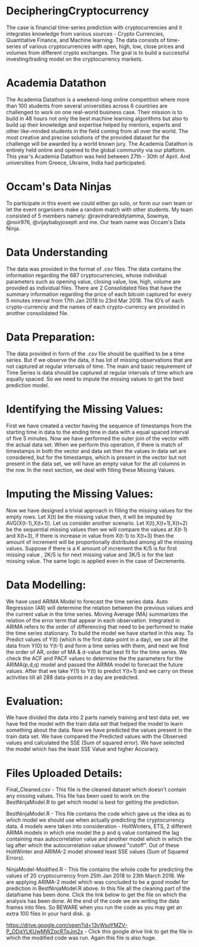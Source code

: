 # DecipheringCryptocurrency
The case is financial time-series prediction with cryptocurrencies and it integrates knowledge from various sources - Crypto Currencies, Quantitative Finance, and Machine learning. The data consists of time-series of various cryptocurrencies with open, high, low, close prices and volumes from different crypto exchanges. The goal is to build a successful investing/trading model on the cryptocurrency markets.

# Academia Datathon
The Academia Datathon is a weekend-long online competition where more than 100 students from several universities across 6 countries are challenged to work on one real-world business case.
Their mission is to build in 48 hours not only the best machine learning algorithms but also to build up their knowledge and expertise helped by mentors, experts and other like-minded students in the field coming from all over the world.
The most creative and precise solutions of the provided dataset for the challenge will be awarded by a world known jury.
The Academia Datathon is entirely held online and opened to the global community via our platform.
This year's Academia Datathon was held between 27th - 30th of April. And universities from Greece, Ukraine, India had participated.

# Occam's Data Ninjas
To participate in this event we could either go solo, or form our own team or let the event organisers make a random match with other students. 
My team consisted of 5 members namely: @ravindrareddytamma, Sowmya, @noir976, @vijaybabyjoseph and me. Our team name was Occam's Data Ninja.

# Data Understanding 
The data was provided in the format of .csv files. The data contains the information regarding the 687 cryptocurrencies, whose individual parameters such as opening value, closing value, low, high, volume are provided as individual files. There are 2 Consolidated files that have the summary information regarding the price of each bitcoin captured for every 5 minutes interval from 17th Jan 2018 to 23rd Mar 2018. The ID’s of each crypto-currenciy and the names of each crypto-currency are provided in another consolidated file.

# Data Preparation: 
The data provided in form of the .csv file should be qualified to be a time series. But if we observe the data, it has lot of missing observations that are not captured at regular intervals of time. The main and basic requirement of Time Series is data should be captured at regular intervals of time which are equally spaced. So we need to impute the missing values to get the best prediction model.

# Identifying the Missing Values: 
First we have created a vector having the sequence of timestamps from the starting time in data to the ending time in data with a equal spaced interval of five 5 minutes. Now we have performed the outer join of the vector with the actual data set. When we perform this operation, if there is match of timestamps in both the vector and data set then the values in data set are considered, but for the timestamps, which is present in the vector but not present in the data set, we will have an empty value for the all columns in the row. In the next section, we deal with filling these Missing Values.

# Imputing the Missing Values: 
Now we have designed a trivial approach in filling the missing values for the empty rows. Let X(t) be the missing value then, it will be imputed by AVG(X(t-1),X(t+1)). Let us consider another scenario. Let X(t),X(t+1),X(t+2) be the sequential missing values then we will compare the values at X(t-1) and X(t+3), If there is increase in value from X(t-1) to X(t+3) then the amount of increment will be proportionally distributed among all the missing values. Suppose if there is a K amount of increment the K/5 is for first missing value , 2K/5 is for next missing value and 3K/5 is for the last missing value. The same logic is applied even in the case of Decrements.

# Data Modelling: 
We have used ARIMA Model to forecast the time series data. Auto Regression (AR) will determine the relation between the previous values and the current value in the time series. Moving Average (MA) summarizes the relation of the error term that appear in each observation. Integrated in ARIMA refers to the order of differencing that need to be performed to make the time series stationary. To build the model we have started in this way.
To Predict values of Y(t) (which is the first data-point in a day), we use all the data from Y(0) to Y(t-1) and form a time series with them, and next we find the order of AR, order of MA & d-value that best fit for the time series. We check the ACF and PACF values to determine the the parameters for the ARIMA(p,d,q) model and passed the ARIMA model to forecast the future values. After that we take Y(1) to Y(t) to predict Y(t+1) and we carry on these activities till all 288 data-points in a day are predicted. 

# Evaluation: 
We have divided the data into  2 parts namely training and test data set. we have fed the model with the train data set that helped the model to learn something about the data. Now we have predicted the values present in the train data set. We have compared the Predicted values with the Observed values and calculated the SSE (Sum of squared error). We have selected the model which has the least SSE Value and higher Accuracy.

# Files Uploaded Details:
Final_Cleaned.csv - This file is the cleaned dataset which doesn't contain any missing values. This file has been used to work on the BestNinjaModel.R to get which model is best for getting the prediction.

BestNinjaModel.R - This file contains the code which gave us the idea as to which model we should use when actually predicting the cryptocurrency data. 4 models were taken into consideration - HoltWinters, ETS, 2 different ARIMA models in which one model the p and q value contained the lag containing max autocorrelation value and another model which in which the lag after which the autocorrelation value showed "cutoff". Out of these HoltWinter and ARIMA-2 model showed least SSE values (Sum of Squared Errors). 

NinjaModel-Modified.R - This file contains the whole code for predicting the values of 20 cryptocurrency from 25th Jan 2018 to 23th March 2018. We are applying ARIMA-2 model which was concluded to be a good model for prediction in BestNinjaModel.R above. In this file all the cleaning part of the dataframe has been done. Click the link below to get the file on which the analysis has been done. At the end of the code we are writing the data frames into files. So BEWARE when you run the code as you may get an extra 100 files in your hard disk. :p

https://drive.google.com/open?id=13vWsoYMZV-P_ODqYLKUwMWZqcRTpJm2x - Click this google drive link to get the file in which the modified code was run. Again this file is also huge.

